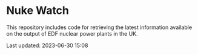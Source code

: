 # Nuke Watch

This repository includes code for retrieving the latest information available on the output of EDF nuclear power plants in the UK.

Last updated: 2023-06-30 15:08
